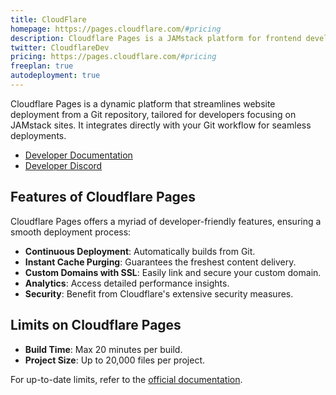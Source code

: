```yaml
---
title: CloudFlare
homepage: https://pages.cloudflare.com/#pricing
description: Cloudflare Pages is a JAMstack platform for frontend developers to collaborate and deploy websites.
twitter: CloudflareDev
pricing: https://pages.cloudflare.com/#pricing
freeplan: true
autodeployment: true
---
```


Cloudflare Pages is a dynamic platform that streamlines website deployment from a Git repository, tailored for developers focusing on JAMstack sites. It integrates directly with your Git workflow for seamless deployments.

- [Developer Documentation](https://developers.cloudflare.com/pages/)
- [Developer Discord](https://discord.com/invite/cloudflaredev)

## Features of Cloudflare Pages

Cloudflare Pages offers a myriad of developer-friendly features, ensuring a smooth deployment process:

- **Continuous Deployment**: Automatically builds from Git. 
- **Instant Cache Purging**: Guarantees the freshest content delivery.
- **Custom Domains with SSL**: Easily link and secure your custom domain.
- **Analytics**: Access detailed performance insights.
- **Security**: Benefit from Cloudflare's extensive security measures.

## Limits on Cloudflare Pages

- **Build Time**: Max 20 minutes per build.
- **Project Size**: Up to 20,000 files per project.

For up-to-date limits, refer to the [official documentation](https://developers.cloudflare.com/pages/platform/limits).
